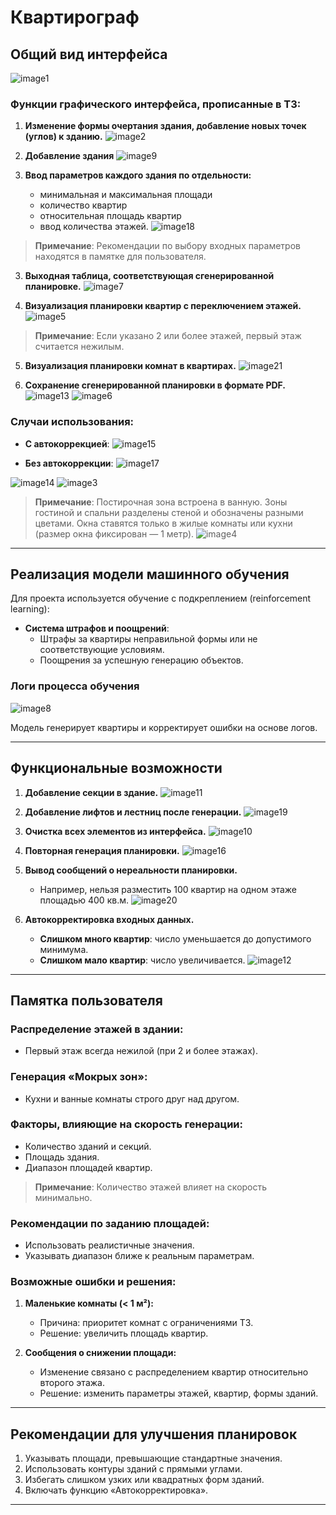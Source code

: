 # Квартирограф

## Общий вид интерфейса
![image1](https://github.com/user-attachments/assets/8126b3c4-b1b3-4c88-9c9d-2091478cb5fb)
### Функции графического интерфейса, прописанные в ТЗ:

1. **Изменение формы очертания здания, добавление новых точек (углов) к зданию.**
![image2](https://github.com/user-attachments/assets/d5f2bfef-29b9-4d36-ae65-8849f980614b)

2. **Добавление здания**
![image9](https://github.com/user-attachments/assets/88973f90-493d-44dc-943d-bde151f3705f)

3. **Ввод параметров каждого здания по отдельности:**
   - минимальная и максимальная площади
   - количество квартир
   - относительная площадь квартир
   - ввод количества этажей.
![image18](https://github.com/user-attachments/assets/51c19d89-5654-4d8e-84dd-11db5a1cb4f3)
> **Примечание**: Рекомендации по выбору входных параметров находятся в памятке для пользователя.

3. **Выходная таблица, соответствующая сгенерированной планировке.**
![image7](https://github.com/user-attachments/assets/c5cbde4b-0a81-46b5-b4b3-98b53c07678b)

4. **Визуализация планировки квартир с переключением этажей.**
![image5](https://github.com/user-attachments/assets/297a0ad2-9c31-47d1-a2ab-cdc925646881)
> **Примечание**: Если указано 2 или более этажей, первый этаж считается нежилым.

5. **Визуализация планировки комнат в квартирах.**
![image21](https://github.com/user-attachments/assets/ce14c2d3-1cfc-4a08-a48d-a5907e7de874)

6. **Сохранение сгенерированной планировки в формате PDF.**
![image13](https://github.com/user-attachments/assets/6cfa58c4-32dd-48f4-8a5c-437df498bd6d)
![image6](https://github.com/user-attachments/assets/61e5a2c9-5ed2-4bae-9f62-1cbe51f419cb)

### Случаи использования:

- **С автокоррекцией**:
![image15](https://github.com/user-attachments/assets/c9bec7da-4d0a-4e0e-b5d4-45785e2dd846)

- **Без автокоррекции**:
![image17](https://github.com/user-attachments/assets/eaabd6c3-34eb-4fe2-8525-dd48cce1b101)

![image14](https://github.com/user-attachments/assets/f820fa10-79db-4321-b67d-d7afbbb9bc06)
![image3](https://github.com/user-attachments/assets/d2ce32e9-c967-4a73-b5ff-1ff430b28855)

> **Примечание**: Постирочная зона встроена в ванную. Зоны гостиной и спальни разделены стеной и обозначены разными цветами. Окна ставятся только в жилые комнаты или кухни (размер окна фиксирован — 1 метр).
![image4](https://github.com/user-attachments/assets/7a9b45ba-1214-451c-9508-a96f561e5a76)

---

## Реализация модели машинного обучения

Для проекта используется обучение с подкреплением (reinforcement learning):
- **Система штрафов и поощрений**:
  - Штрафы за квартиры неправильной формы или не соответствующие условиям.
  - Поощрения за успешную генерацию объектов.

### Логи процесса обучения
![image8](https://github.com/user-attachments/assets/d86c4dcd-123e-4fc5-8b87-7aa7ef2d148b)

Модель генерирует квартиры и корректирует ошибки на основе логов.

---

## Функциональные возможности

1. **Добавление секции в здание.**
![image11](https://github.com/user-attachments/assets/c2ea642f-4f33-409e-a7ab-35e447c3c63a)

2. **Добавление лифтов и лестниц после генерации.**
![image19](https://github.com/user-attachments/assets/26b641e4-6d5b-4515-b574-38fc7695c596)

3. **Очистка всех элементов из интерфейса.**
![image10](https://github.com/user-attachments/assets/cb93562f-bdfc-457a-9e2c-65e9c1b25d5a)

4. **Повторная генерация планировки.**
![image16](https://github.com/user-attachments/assets/90e25071-11b9-4d2d-b816-a0b8aae86d2e)

5. **Вывод сообщений о нереальности планировки.**
   - Например, нельзя разместить 100 квартир на одном этаже площадью 400 кв.м.
![image20](https://github.com/user-attachments/assets/e8d356f6-d203-4b83-a392-b183862f1aca)

6. **Автокорректировка входных данных.**
   - **Слишком много квартир**: число уменьшается до допустимого минимума.
   - **Слишком мало квартир**: число увеличивается.
![image12](https://github.com/user-attachments/assets/37eeb8d1-5cc1-41e4-a29d-de3f08f16fbf)
---

## Памятка пользователя

### Распределение этажей в здании:
- Первый этаж всегда нежилой (при 2 и более этажах).

### Генерация «Мокрых зон»:
- Кухни и ванные комнаты строго друг над другом.

### Факторы, влияющие на скорость генерации:
- Количество зданий и секций.
- Площадь здания.
- Диапазон площадей квартир.

> **Примечание**: Количество этажей влияет на скорость минимально.

### Рекомендации по заданию площадей:
- Использовать реалистичные значения.
- Указывать диапазон ближе к реальным параметрам.

### Возможные ошибки и решения:

1. **Маленькие комнаты (< 1 м²):**
   - Причина: приоритет комнат с ограничениями ТЗ.
   - Решение: увеличить площадь квартир.

2. **Сообщения о снижении площади:**
   - Изменение связано с распределением квартир относительно второго этажа.
   - Решение: изменить параметры этажей, квартир, формы зданий.

---

## Рекомендации для улучшения планировок

1. Указывать площади, превышающие стандартные значения.
2. Использовать контуры зданий с прямыми углами.
3. Избегать слишком узких или квадратных форм зданий.
4. Включать функцию «Автокорректировка».

---
